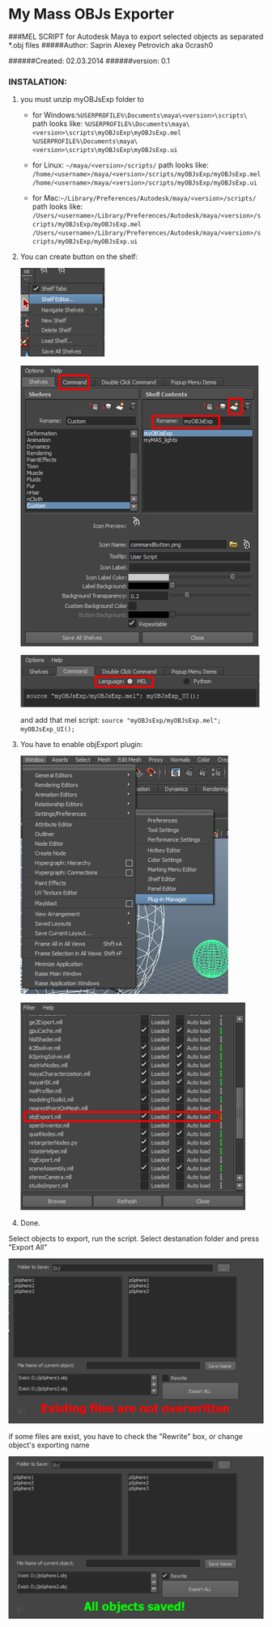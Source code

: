 # My Mass OBJs Exporter

###MEL SCRIPT for Autodesk Maya to export selected objects as separated *.obj files
#####Author: Saprin Alexey Petrovich aka 0crash0

######Created: 02.03.2014
######version: 0.1

### INSTALATION:
                
1. you must unzip myOBJsExp folder to 
    - for Windows:`%USERPROFILE%\Documents\maya\<version>\scripts\`
	path looks like:
`%USERPROFILE%\Documents\maya\<version>\scripts\myOBJsExp\myOBJsExp.mel`
`%USERPROFILE%\Documents\maya\<version>\scripts\myOBJsExp\myOBJsExp.ui`

    - for Linux: `~/maya/<version>/scripts/`
	path looks like:
`/home/<username>/maya/<version>/scripts/myOBJsExp/myOBJsExp.mel`
`/home/<username>/maya/<version>/scripts/myOBJsExp/myOBJsExp.ui`

    - for Mac:`~/Library/Preferences/Autodesk/maya/<version>/scripts/`
	path looks like:
`/Users/<username>/Library/Preferences/Autodesk/maya/<version>/scripts/myOBJsExp/myOBJsExp.mel`
`/Users/<username>/Library/Preferences/Autodesk/maya/<version>/scripts/myOBJsExp/myOBJsExp.ui`

2. You can create button on the shelf:

	![](https://raw.githubusercontent.com/0crash0/myOBJsExp/main/images/Screenshot_1.png)

	![](https://raw.githubusercontent.com/0crash0/myOBJsExp/main/images/Screenshot_2.png)

	![](https://raw.githubusercontent.com/0crash0/myOBJsExp/main/images/Screenshot_3.png)

	and add that mel script: `source "myOBJsExp/myOBJsExp.mel"; myOBJsExp_UI();`

3. You have to enable objExport plugin:

	![](https://raw.githubusercontent.com/0crash0/myOBJsExp/main/images/Screenshot_4.png)

	![](https://raw.githubusercontent.com/0crash0/myOBJsExp/main/images/Screenshot_5.png)

4. Done.

Select objects to export, run the script. Select destanation folder and press "Export All"

![](https://raw.githubusercontent.com/0crash0/myOBJsExp/main/images/Screenshot_6.png)


if some files are exist, you have to check the "Rewrite" box, or change object's exporting name

![](https://raw.githubusercontent.com/0crash0/myOBJsExp/main/images/Screenshot_7.png)

